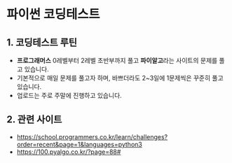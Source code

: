 # 파이썬 코딩테스트 
## 1. 코딩테스트 루틴
- **프로그래머스** 0레벨부터 2레벨 초반부까지 풀고 **파이알고**라는 사이트의 문제를 풀고 있습니다.
- 기본적으로 매일 문제를 풀고자 하며, 바쁘더라도 2~3일에 1문제씩은 꾸준히 풀고 있습니다.
- 업로드는 주로 주말에 진행하고 있습니다.

## 2. 관련 사이트
- https://school.programmers.co.kr/learn/challenges?order=recent&page=1&languages=python3
- https://100.pyalgo.co.kr/?page=88#
